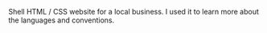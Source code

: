 Shell HTML / CSS website for a local business. I used it to learn more about the languages and conventions.